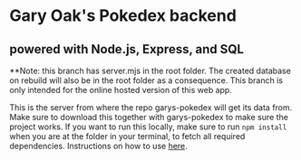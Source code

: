 # Gary Oak's Pokedex backend

## powered with Node.js, Express, and SQL

\*\*Note: this branch has server.mjs in the root folder. The created database on rebuild will also be in the root folder as a consequence. This branch is only intended for the online hosted version of this web app.

This is the server from where the repo garys-pokedex will get its data from. Make sure to download this together with garys-pokedex to make sure the project works. If you want to run this locally, make sure to run `npm install` when you are at the folder in your terminal, to fetch all required dependencies. Instructions on how to use [here](https://github.com/innopaolo/garys-pokedex).

